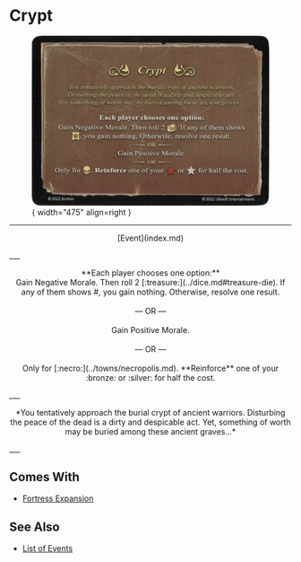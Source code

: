 # Crypt

<figure markdown="span">

![Crypt](../assets/events-crypt.webp){ width="475" align=right }

</figure>

___
<p style="text-align: center;" markdown>[Event](index.md)</p>
___
<p style="text-align: center;" markdown>**Each player chooses one option:** <br>Gain Negative Morale. Then roll 2 [:treasure:](../dice.md#treasure-die). If any of them shows #, you gain nothing. Otherwise, resolve one result.<br><br>— OR —<br><br>Gain Positive Morale.<br><br>— OR —<br><br>Only for [:necro:](../towns/necropolis.md). **Reinforce** one of your :bronze: or :silver: for half the cost.</p>
___
<p style="text-align: center;" markdown>*You tentatively approach the burial crypt of ancient warriors. Disturbing the peace of the dead is a dirty and despicable act. Yet, something of worth may be buried among these ancient graves...*</p>
___


## Comes With

- [Fortress Expansion](../content.md)


## See Also

- [List of Events](index.md)
